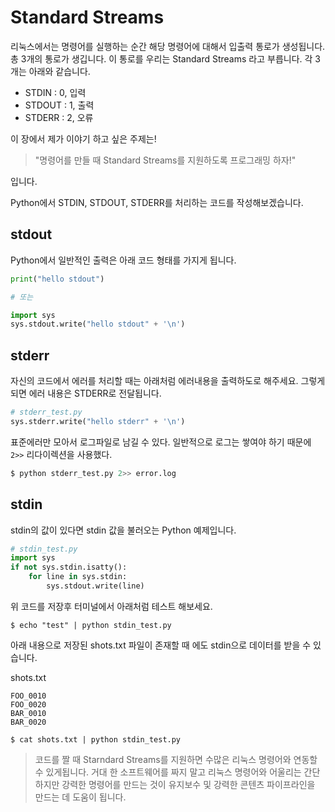 # Standard Streams
리눅스에서는 명령어를 실행하는 순간 해당 명령어에 대해서 입출력 통로가 생성됩니다.
총 3개의 통로가 생깁니다. 이 통로를 우리는 Standard Streams 라고 부릅니다. 각 3개는 아래와 같습니다.

- STDIN : 0, 입력
- STDOUT : 1, 출력
- STDERR : 2, 오류

이 장에서 제가 이야기 하고 싶은 주제는!

> "명령어를 만들 때 Standard Streams를 지원하도록 프로그래밍 하자!"

입니다.

Python에서 STDIN, STDOUT, STDERR를 처리하는 코드를 작성해보겠습니다.

## stdout
Python에서 일반적인 출력은 아래 코드 형태를 가지게 됩니다.
```python
print("hello stdout")

# 또는

import sys
sys.stdout.write("hello stdout" + '\n')
```

## stderr
자신의 코드에서 에러를 처리할 때는 아래처럼 에러내용을 출력하도로 해주세요.
그렇게 되면 에러 내용은 STDERR로 전달됩니다.
```python
# stderr_test.py
sys.stderr.write("hello stderr" + '\n')
```

표준에러만 모아서 로그파일로 남길 수 있다.
일반적으로 로그는 쌓여야 하기 때문에 `2>>` 리다이렉션을 사용했다.
```bash
$ python stderr_test.py 2>> error.log
```

## stdin
stdin의 값이 있다면 stdin 값을 불러오는 Python 예제입니다.
```python
# stdin_test.py
import sys
if not sys.stdin.isatty():
	for line in sys.stdin:
		sys.stdout.write(line)
```
위 코드를 저장후 터미널에서 아래처럼 테스트 해보세요.
```
$ echo "test" | python stdin_test.py
```

아래 내용으로 저장된 shots.txt 파일이 존재할 때 에도 stdin으로 데이터를 받을 수 있습니다.

shots.txt
```
FOO_0010
FOO_0020
BAR_0010
BAR_0020
```

```
$ cat shots.txt | python stdin_test.py
```

> 코드를 짤 때 Starndard Streams를 지원하면 수많은 리눅스 명령어와 연동할 수 있게됩니다. 거대 한 소프트웨어를 짜지 말고 리눅스 명령어와 어울리는 간단하지만 강력한 명령어를 만드는 것이 유지보수 및 강력한 콘텐츠 파이프라인을 만드는 데 도움이 됩니다.